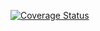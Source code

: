[![Coverage Status](https://coveralls.io/repos/github/manzidavidrw/My-brand-Manzi-Backend/badge.svg?branch=main)](https://coveralls.io/github/manzidavidrw/My-brand-Manzi-Backend?branch=main)



